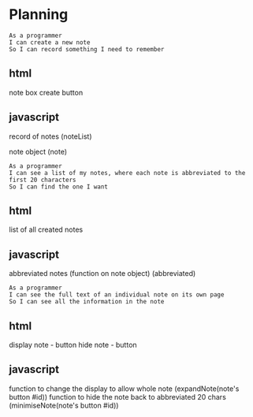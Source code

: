 # Planning

```
As a programmer
I can create a new note
So I can record something I need to remember
```

html
---------
note box
create button

javascript
---------
record of notes (noteList)
<!-- create note function (create)  -->
note object (note)


```
As a programmer
I can see a list of my notes, where each note is abbreviated to the first 20 characters
So I can find the one I want
```

html
--------
list of all created notes


javascript
----------
abbreviated notes (function on note object) (abbreviated)

```
As a programmer
I can see the full text of an individual note on its own page
So I can see all the information in the note
```
html
--------
display note - button
hide note - button

javascript
----------
function to change the display to allow whole note (expandNote(note's button #id))
function to hide the note back to abbreviated 20 chars (minimiseNote(note's button #id))
